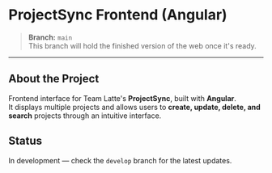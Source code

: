# ProjectSync Frontend (Angular)

> **Branch:** `main`  
> This branch will hold the finished version of the web once it's ready.
---

## About the Project

Frontend interface for Team Latte's **ProjectSync**, built with **Angular**.  
It displays multiple projects and allows users to **create, update, delete, and search** projects through an intuitive interface.

## Status

In development — check the `develop` branch for the latest updates.
